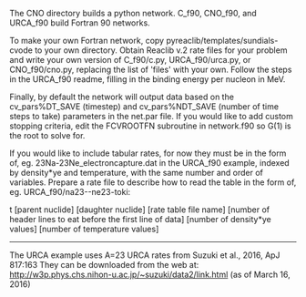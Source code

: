 The CNO directory builds a python network. C_f90, CNO_f90, and
URCA_f90 build Fortran 90 networks.

To make your own Fortran network, copy
pyreaclib/templates/sundials-cvode to your own directory. Obtain
Reaclib v.2 rate files for your problem and write your own version of
C_f90/c.py, URCA_f90/urca.py, or CNO_f90/cno.py, replacing the list of
'files' with your own. Follow the steps in the URCA_f90 readme,
filling in the binding energy per nucleon in MeV.

Finally, by default the network will output data based on the
cv_pars%DT_SAVE (timestep) and cv_pars%NDT_SAVE (number of time steps
to take) parameters in the net.par file. If you would like to add
custom stopping criteria, edit the FCVROOTFN subroutine in network.f90
so G(1) is the root to solve for.

If you would like to include tabular rates, for now they must be in
the form of, eg. 23Na-23Ne_electroncapture.dat in the URCA_f90
example, indexed by density*ye and temperature, with the same number
and order of variables. Prepare a rate file to describe how to read
the table in the form of, eg. URCA_f90/na23--ne23-toki:

t
       [parent nuclide]  [daughter nuclide]
[rate table file name]
[number of header lines to eat before the first line of data]
[number of density*ye values]
[number of temperature values]

--------------------------------------------------------------------------------

The URCA example uses A=23 URCA rates from Suzuki et al., 2016, ApJ 817:163
They can be downloaded from the web at:
http://w3p.phys.chs.nihon-u.ac.jp/~suzuki/data2/link.html
(as of March 16, 2016)